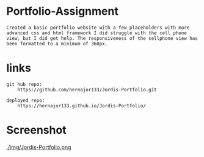 # Portfolio-Assignment
    Created a basic portfolio website with a few placeholders with more advanced css and html framework I did struggle with the cell phone view, but I did get help. The responsiveness of the cellphone view has been formatted to a minimum of 360px.



# links
    git hub repo:
        https://github.com/hernajor133/Jordis-Portfolio.git
    
    deployed repo:
        https://hernajor133.github.io/Jordis-Portfolio/

# Screenshot
[./img/Jordis-Portfolio.png](./img/Jordis-Portfolio.png)